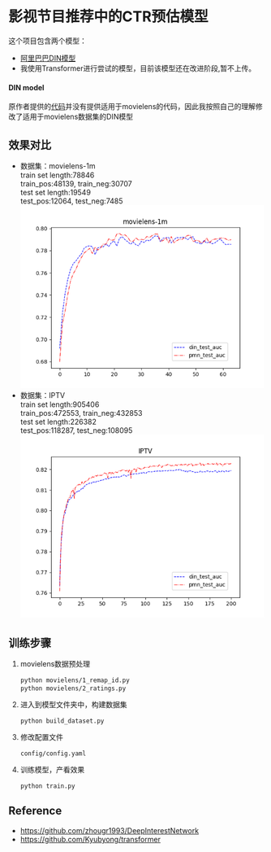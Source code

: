 影视节目推荐中的CTR预估模型
===============
这个项目包含两个模型：
- [阿里巴巴DIN模型](https://github.com/zhougr1993/DeepInterestNetwork)
- 我使用Transformer进行尝试的模型，目前该模型还在改进阶段,暂不上传。


#### DIN model
原作者提供的[代码](https://github.com/zhougr1993/DeepInterestNetwork)并没有提供适用于movielens的代码，因此我按照自己的理解修改了适用于movielens数据集的DIN模型

## 效果对比
- 数据集：movielens-1m\
train set length:78846\
train_pos:48139, train_neg:30707\
test set length:19549\
test_pos:12064, test_neg:7485\
![](./movielens-1m.png)
- 数据集：IPTV\
train set length:905406\
train_pos:472553, train_neg:432853\
test set length:226382\
test_pos:118287, test_neg:108095\
![](./IPTV.png)

## 训练步骤
1. movielens数据预处理
   ```
   python movielens/1_remap_id.py
   python movielens/2_ratings.py
   ```
2. 进入到模型文件夹中，构建数据集
    ```
    python build_dataset.py
    ```
3. 修改配置文件
    ```
    config/config.yaml
    ```
4. 训练模型，产看效果
    ```
    python train.py
    ```

## Reference
- https://github.com/zhougr1993/DeepInterestNetwork
- https://github.com/Kyubyong/transformer
